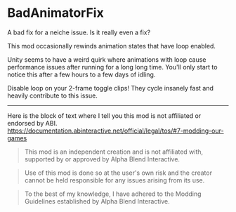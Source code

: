 # BadAnimatorFix
 A bad fix for a neiche issue. Is it really even a fix?

This mod occasionally rewinds animation states that have loop enabled.

Unity seems to have a weird quirk where animations with loop cause performance issues after running for a long long time.
You'll only start to notice this after a few hours to a few days of idling.

Disable loop on your 2-frame toggle clips! They cycle insanely fast and heavily contribute to this issue.

---

Here is the block of text where I tell you this mod is not affiliated or endorsed by ABI. 
https://documentation.abinteractive.net/official/legal/tos/#7-modding-our-games

> This mod is an independent creation and is not affiliated with, supported by or approved by Alpha Blend Interactive. 

> Use of this mod is done so at the user's own risk and the creator cannot be held responsible for any issues arising from its use.

> To the best of my knowledge, I have adhered to the Modding Guidelines established by Alpha Blend Interactive.
